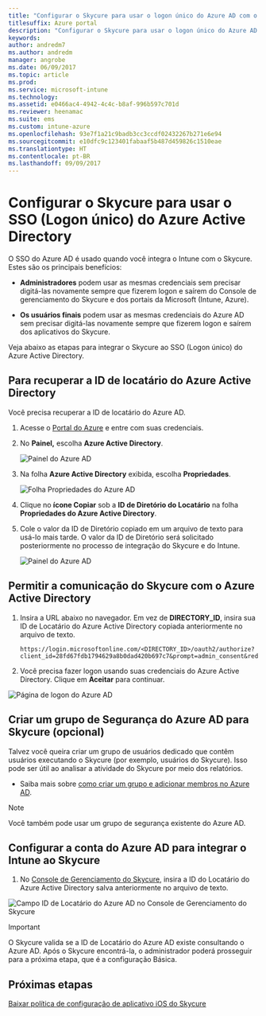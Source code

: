 ```yaml
---
title: "Configurar o Skycure para usar o logon único do Azure AD com o Intune"
titlesuffix: Azure portal
description: "Configurar o Skycure para usar o logon único do Azure AD com o Intune"
keywords: 
author: andredm7
ms.author: andredm
manager: angrobe
ms.date: 06/09/2017
ms.topic: article
ms.prod: 
ms.service: microsoft-intune
ms.technology: 
ms.assetid: e0466ac4-4942-4c4c-b8af-996b597c701d
ms.reviewer: heenamac
ms.suite: ems
ms.custom: intune-azure
ms.openlocfilehash: 93e7f1a21c9badb3cc3ccdf02432267b271e6e94
ms.sourcegitcommit: e10dfc9c123401fabaaf5b487d459826c1510eae
ms.translationtype: HT
ms.contentlocale: pt-BR
ms.lasthandoff: 09/09/2017
---
```

# <a name="configure-skycure-to-use-azure-active-directory-single-sign-on-sso"></a>Configurar o Skycure para usar o SSO (Logon único) do Azure Active Directory

O SSO do Azure AD é usado quando você integra o Intune com o Skycure. Estes são os principais benefícios:

-   **Administradores** podem usar as mesmas credenciais sem precisar digitá-las novamente sempre que fizerem logon e saírem do Console de gerenciamento do Skycure e dos portais da Microsoft (Intune, Azure).

-   **Os usuários finais** podem usar as mesmas credenciais do Azure AD sem precisar digitá-las novamente sempre que fizerem logon e saírem dos aplicativos do Skycure.

Veja abaixo as etapas para integrar o Skycure ao SSO (Logon único) do Azure Active Directory.

## <a name="to-retrieve-the-azure-active-directory-tenant-id"></a>Para recuperar a ID de locatário do Azure Active Directory

Você precisa recuperar a ID de locatário do Azure AD.

1.  Acesse o [Portal do Azure](https://portal.azure.com/) e entre com suas credenciais.

2.  No **Painel,** escolha **Azure Active Directory**.

    ![Painel do Azure AD](./media/skycure-sso-1.png)

3.  Na folha **Azure Active Directory** exibida, escolha **Propriedades**.

    ![Folha Propriedades do Azure AD](./media/skycure-sso-2.png)

4.  Clique no **ícone Copiar** sob a **ID de Diretório do Locatário** na folha **Propriedades do Azure Active Directory**.

5. Cole o valor da ID de Diretório copiado em um arquivo de texto para usá-lo mais tarde. O valor da ID de Diretório será solicitado posteriormente no processo de integração do Skycure e do Intune.

    ![Painel do Azure AD](./media/skycure-sso-3.png)

## <a name="allow-skycure-to-communicate-with-azure-active-directory"></a>Permitir a comunicação do Skycure com o Azure Active Directory

1.  Insira a URL abaixo no navegador. Em vez de **DIRECTORY_ID**, insira sua ID de Locatário do Azure Active Directory copiada anteriormente no arquivo de texto.

        https://login.microsoftonline.com/<DIRECTORY_ID>/oauth2/authorize?client_id=28fd67fdb1794629a8b0dad420b697c7&prompt=admin_consent&redirect_uri=https%3A%2F%2Fmc.skycure.com%2Fapi%2Fexternal%2Fmdm%2Faad_app_consent%2Fmanagement_callback&response_type=code

2.  Você precisa fazer logon usando suas credenciais do Azure Active Directory. Clique em **Aceitar** para continuar.

![Página de logon do Azure AD](./media/skycure-sso-4.png)

## <a name="create-an-azure-ad-security-group-for-skycure-optional"></a>Criar um grupo de Segurança do Azure AD para Skycure (opcional)

Talvez você queira criar um grupo de usuários dedicado que contêm usuários executando o Skycure (por exemplo, usuários do Skycure). Isso pode ser útil ao analisar a atividade do Skycure por meio dos relatórios.

-   Saiba mais sobre [como criar um grupo e adicionar membros no Azure AD](https://docs.microsoft.com/azure/active-directory/active-directory-groups-create-azure-portal).

> [!NOTE] 
> Você também pode usar um grupo de segurança existente do Azure AD.

## <a name="configure-the-azure-ad-account-to-integrate-intune-with-skycure"></a>Configurar a conta do Azure AD para integrar o Intune ao Skycure

1.  No [Console de Gerenciamento do Skycure](https://aad.skycure.com/), insira a ID do Locatário do Azure Active Directory salva anteriormente no arquivo de texto.

![Campo ID de Locatário do Azure AD no Console de Gerenciamento do Skycure](./media/skycure-sso-5.png)

> [!IMPORTANT] 
> O Skycure valida se a ID de Locatário do Azure AD existe consultando o Azure AD. Após o Skycure encontrá-la, o administrador poderá prosseguir para a próxima etapa, que é a configuração Básica.

## <a name="next-steps"></a>Próximas etapas

[Baixar política de configuração de aplicativo iOS do Skycure](skycure-ios-app-configuration-policy-download.md)
